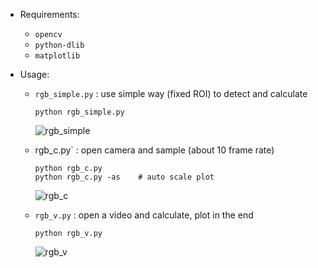 + Requirements:
  + `opencv`
  + `python-dlib`
  + `matplotlib`

+ Usage:

  + `rgb_simple.py` : use simple way (fixed ROI) to detect and calculate

    ```shell
    python rgb_simple.py
    ```

    ![rgb_simple](https://raw.githubusercontent.com/ppghou/ppgdetector/master/data/figure/basic/rgb_simple.png)

  + rgb_c.py` : open camera and sample (about 10 frame rate)

    ```shell
    python rgb_c.py
    python rgb_c.py -as    # auto scale plot
    ```

    ![rgb_c](https://raw.githubusercontent.com/ppghou/ppgdetector/master/data/figure/basic/rgb_c.png)

  + `rgb_v.py` : open a video and calculate, plot in the end

    ```shell
    python rgb_v.py
    ```
    
    ![rgb_v](https://raw.githubusercontent.com/ppghou/ppgdetector/master/data/figure/basic/rgb_v.png)